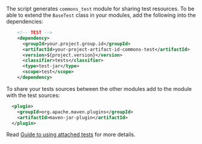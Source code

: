 

The script generates `commons_test` module for sharing test resources.
To be able to extend the `BaseTest` class in your modules, add the following into the dependencies:
  ```xml
      <!-- TEST -->
      <dependency>
        <groupId>your.project.group.id</groupId>
        <artifactId>your-project-artifact-id-commons-test</artifactId>
        <version>${project.version}</version>
        <classifier>tests</classifier>
        <type>test-jar</type>
        <scope>test</scope>
      </dependency>
  ```
To share your tests sources between the other modules add to the module with the test sources:
  ```xml
    <plugin>
      <groupId>org.apache.maven.plugins</groupId>
      <artifactId>maven-jar-plugin</artifactId>
    </plugin>
  ```
Read [Guide to using attached tests](http://maven.apache.org/guides/mini/guide-attached-tests.html) for more details.